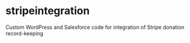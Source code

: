 # stripeintegration
Custom WordPress and Salesforce code for integration of Stripe donation record-keeping
